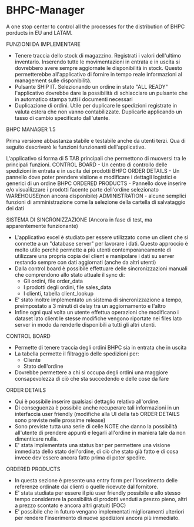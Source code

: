 # BHPC-Manager
A one stop center to control all the processes for the distribution of BHPC porducts in EU and LATAM.

FUNZIONI DA IMPLEMENTARE
- Tenere traccia dello stock di magazzino. Registrati i valori dell'ultimo inventario. Inserendo tutte le movimentazioni in entrata e in uscita si dovrebbero avere sempre aggiornate le disponibilità in stock. Questo permetterebbe all'applicativo di fornire in tempo reale informazioni al management sulle disponibilità.
- Pulsante SHIP IT. Selezionando un ordine in stato "ALL READY" l'applicativo dovrebbe dare la possibilità di schiacciare un pulsante che in automatico stampa tutti i documenti necessari
- Duplicazione di ordini. Utile per duplicare le spedizioni registrate in valuta estera che non vanno contabilizzate. Duplicarle applicando un tasso di cambio specificato dall'utente.

BHPC MANAGER 1.5

Prima versione abbastanza stabile e testabile anche da utenti terzi. Qua di seguito descriverò le funzioni funzionanti dell'applicativo.

L'applicativo si forma di 5 TAB principali che permettono di muoversi tra le principali funzioni.
CONTROL BOARD - Un centro di controllo delle spedizioni in entrata e in uscita dei prodotti BHPC
ORDER DETAILS - Un pannello dove poter prendere visiione e modificare i dettagli logistici e generici di un ordine BHPC
ORDERED PRODUCTS - Pannello dove inserire e/o visuaìlizzare i prodotti facente parte dell'ordine selezionato
WAREHOUSE(non ancora disponibile)
ADMINISTRATION - alcune semplici funzioni di amministrazione come la selezione della cartella di salvataggio dei dati

SISTEMA DI SINCRONIZZAZIONE (Ancora in fase di test, ma apparentemente funzionante)
- L'applicativo excel è studiato per essere utilizzato come un client che si connette a un "database server" per lavorare i dati. Questo approccio è molto utile perchè permette a più utenti contemporaneamente di utilizzare una propria copia del client e manipolare i dati su server restando sempre con dati aggiornati (anche da altri utenti)
- Dalla control board è possibile effettuare delle sincronizzazioni manuali che comprendono allo stato attuale il sync di:
  - Gli ordini, file order_data
  - I prodotti degli ordini, file sales_data
  - I clienti, tabella client_lookup
- E' stato inoltre implementato un sistema di sincronizzazione a tempo, preimpostato a 3 minuti di delay tra un aggiornamento e l'altro
- Infine ogni qual volta un utente effettua operazioni che modificano i dataset lato client le stesse modifiche vengono riportate nei files lato server in modo da renderle disponibili a tutti gli altri utenti.

CONTROL BOARD
- Permette di tenere traccia degli ordini BHPC sia in entrata che in uscita
- La tabella permette il filtraggio delle spedizioni per:
  - Cliente
  - Stato dell'ordine
- Dovrebbe permettere a chi si occupa degli ordini una maggiore consapevolezza di ciò che sta succedendo e delle cose da fare

ORDER DETAILS
- Qui è possibile inserire qualsiasi dettaglio relativo all'ordine.
- Di conseguenza è possibile anche recuperare tali informazioni in un interfaccia user friendly (modifiche alla UI della tab ORDER DETAILS sono previste nelle prossime release)
- Sono previste tutta una serie di celle NOTE che danno la possibilità all'utente di prendere appunti e legarli all'ordine in maniera tale da non dimenticare nulla.
- E' stata implementata una status bar per permettere una visione immediata dello stato dell'ordine, di ciò che stato già fatto e di cosa invece dev'essere ancora fatto prima di poter spedire.

ORDERED PRODUCTS
- In questa sezione è presente una entry form per l'inserimento delle referenze ordinate dai clienti o quelle ricevute dal fornitore.
- E' stata studiata per essere il più user friendly possibile e allo stesso tempo considerare la possibilità di prodotti venduti a prezzo pieno, altri a prezzo scontato e ancora altri gratuiti (FOC)
- E' possibile che in futuro vengano implementati miglioramenti ulteriori per rendere l'inserimento di nuove spedizioni ancora più immediato.
